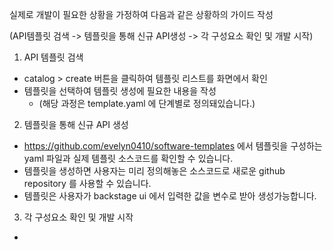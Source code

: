 실제로 개발이 필요한 상황을 가정하여 다음과 같은 상황하의 가이드 작성

(API템플릿 검색 -> 템플릿을 통해 신규 API생성 -> 각 구성요소 확인 및 개발 시작)

1. API 템플릿 검색
* catalog > create 버튼을 클릭하여 템플릿 리스트를 화면에서 확인
* 템플릿을 선택하여 템플릿 생성에 필요한 내용을 작성
    * (해당 과정은 template.yaml 에 단계별로 정의돼있습니다.)


2. 템플릿을 통해 신규 API 생성
* https://github.com/evelyn0410/software-templates 에서 템플릿을 구성하는 yaml 파일과 실제 템플릿 소스코드를 확인할 수 있습니다.
* 템플릿을 생성하면 사용자는 미리 정의해놓은 소스코드로 새로운 github repository 를 사용할 수 있습니다.
* 템플릿은 사용자가 backstage ui 에서 입력한 값을 변수로 받아 생성가능합니다.

3. 각 구성요소 확인 및 개발 시작
- 
